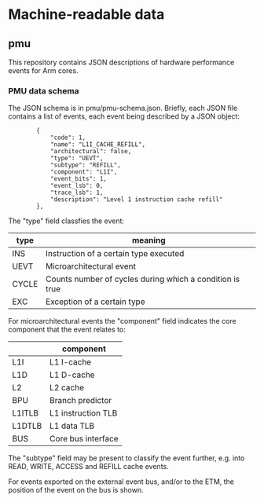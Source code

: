 # Machine-readable data

## pmu

This repository contains JSON descriptions of hardware performance events for Arm cores.
 
### PMU data schema
  
The JSON schema is in pmu/pmu-schema.json. Briefly, each JSON file contains a list of events,
each event being described by a JSON object:

```
        {
            "code": 1,
            "name": "L1I_CACHE_REFILL",
            "architectural": false,
            "type": "UEVT",
            "subtype": "REFILL",
            "component": "L1I",
            "event_bits": 1,
            "event_lsb": 0,
            "trace_lsb": 1,
            "description": "Level 1 instruction cache refill"
        },
```

The "type" field classfies the event:

| type  | meaning                                                  |
|-------|----------------------------------------------------------|
| INS   | Instruction of a certain type executed                   |
| UEVT  | Microarchitectural event                                 |
| CYCLE | Counts number of cycles during which a condition is true |
| EXC   | Exception of a certain type                              |

For microarchitectural events the "component" field indicates the core component
that the event relates to:

|        | component          |
|--------|--------------------|
| L1I    | L1 I-cache         |
| L1D    | L1 D-cache         |
| L2     | L2 cache           |
| BPU    | Branch predictor   |
| L1ITLB | L1 instruction TLB |
| L1DTLB | L1 data TLB        |
| BUS    | Core bus interface |

The "subtype" field may be present to classify the event further, e.g. into READ,
WRITE, ACCESS and REFILL cache events.

For events exported on the external event bus, and/or to the ETM,
the position of the event on the bus is shown.
